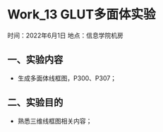 # Work_13  GLUT多面体实验

时间：2022年6月1日
地点：信息学院机房


## 一、实验内容

* 生成多面体线框图，P300、P307；

## 二、实验目的

* 熟悉三维线框图相关内容；